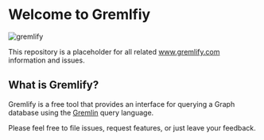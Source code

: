 # Welcome to Gremlfiy

![gremlify](https://i.imgur.com/SoefiPf.png)

This repository is a placeholder for all related www.gremlify.com information and issues.

## What is Gremlify?
Gremlify is a free tool that provides an interface for querying a Graph database using the [Gremlin](http://tinkerpop.apache.org/gremlin.html) query language.

Please feel free to file issues, request features, or just leave your feedback.


